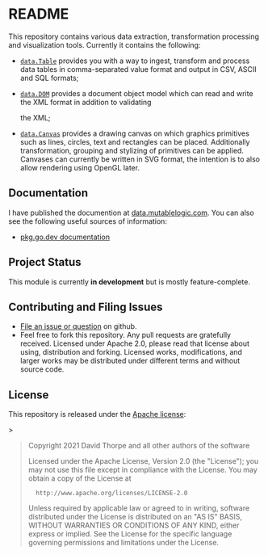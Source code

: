 # README

This repository contains various data extraction, transformation processing and visualization tools. Currently it contains the following:

* [`data.Table`](doc/table.md) provides you with a way to ingest, transform and process data tables in comma-separated value format and output in CSV, ASCII and SQL formats;
* [`data.DOM`](doc/dom.md) provides a document object model which can read and write the XML format in addition to validating

  the XML;

* [`data.Canvas`](doc/canvas.md) provides a drawing canvas on which graphics primitives such as lines, circles, text and rectangles can be placed. Additionally transformation, grouping and stylizing of primitives can be applied. Canvases can currently be written in SVG format, the intention is to also allow rendering using OpenGL later.

## Documentation

I have published the documention at [data.mutablelogic.com](https://data.mutablelogic.com). You can also see the following useful sources of information:

* [pkg.go.dev documentation](https://pkg.go.dev/github.com/djthorpe/data)

## Project Status

This module is currently **in development** but is mostly feature-complete.

## Contributing and Filing Issues

* [File an issue or question](http://github.com/djthorpe/graph/issues) on github.
* Feel free to fork this repository. Any pull requests are gratefully received. Licensed under Apache 2.0, please read that license about using, distribution and forking. Licensed works, modifications, and larger works may be distributed under different terms and without source code.

## License

This repository is released under the [Apache license](https://github.com/djthorpe/data/tree/7f02a4b2bcc64113cf15ee330a72d5dcbb54d60e/LICENSE/README.md):

&gt;

> Copyright 2021 David Thorpe and all other authors of the software
>
> Licensed under the Apache License, Version 2.0 \(the "License"\); you may not use this file except in compliance with the License. You may obtain a copy of the License at
>
> ```text
>   http://www.apache.org/licenses/LICENSE-2.0
> ```
>
> Unless required by applicable law or agreed to in writing, software distributed under the License is distributed on an "AS IS" BASIS, WITHOUT WARRANTIES OR CONDITIONS OF ANY KIND, either express or implied. See the License for the specific language governing permissions and limitations under the License.

